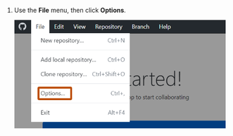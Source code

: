 1. Use the **File** menu, then click **Options**.

   ![Screenshot of the "GitHub Desktop" menu bar on Windows. In the expanded "File" dropdown menu, the "Options" item is outlined in orange.](/assets/images/help/desktop/windows-choose-options.png)
